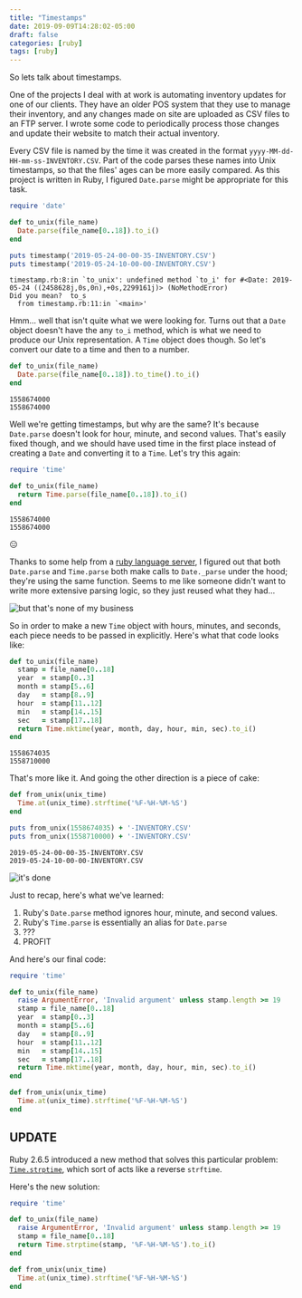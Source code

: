 ```yaml
---
title: "Timestamps"
date: 2019-09-09T14:28:02-05:00
draft: false
categories: [ruby]
tags: [ruby]
---
```


So lets talk about timestamps.

One of the projects I deal with at work is automating inventory updates for one of our clients. 
They have an older POS system that they use to manage their inventory, and any changes made on site are uploaded as CSV files to an FTP server.
I wrote some code to periodically process those changes
and update their website  to match their actual inventory.

Every CSV file is named by the time it was created in the format `yyyy-MM-dd-HH-mm-ss-INVENTORY.CSV`.
Part of the code parses these names into Unix timestamps, so that the files' ages can be more easily compared.
As this project is written in Ruby, I figured `Date.parse` might be appropriate for this task.

```ruby
require 'date'

def to_unix(file_name)
  Date.parse(file_name[0..18]).to_i()
end

puts timestamp('2019-05-24-00-00-35-INVENTORY.CSV')
puts timestamp('2019-05-24-10-00-00-INVENTORY.CSV')
```

```
timestamp.rb:8:in `to_unix': undefined method `to_i' for #<Date: 2019-05-24 ((2458628j,0s,0n),+0s,2299161j)> (NoMethodError)
Did you mean?  to_s
  from timestamp.rb:11:in `<main>'
```

Hmm... well that isn't quite what we were looking for.
Turns out that a `Date` object doesn't have the any `to_i` method, which is what we need to produce our Unix representation. 
A `Time` object does though. So let's convert our date to a time and then to a number.

```ruby
def to_unix(file_name)
  Date.parse(file_name[0..18]).to_time().to_i()
end
```

```
1558674000
1558674000
```

Well we're getting timestamps, but why are the same?
It's because `Date.parse` doesn't look for hour, minute, and second values.
That's easily fixed though, and we should have used time in the first place instead of creating a `Date` and converting it to a `Time`.
Let's try this again:

```ruby
require 'time'

def to_unix(file_name)
  return Time.parse(file_name[0..18]).to_i()
end
```

```
1558674000
1558674000
```

😑

Thanks to some help from a [ruby language server](https://github.com/castwide/solargraph), I figured out that both `Date.parse` and `Time.parse` both make calls to `Date._parse` under the hood; they're using the same function.
Seems to me like someone didn't want to write more extensive parsing logic, so they just reused what they had...

![but that's none of my business](/images/tea.gif)

So in order to make a new `Time` object with hours, minutes, and seconds, each piece needs to be passed in explicitly.
Here's what that code looks like:

```ruby
def to_unix(file_name)
  stamp = file_name[0..18]
  year  = stamp[0..3]
  month = stamp[5..6]
  day   = stamp[8..9]
  hour  = stamp[11..12]
  min   = stamp[14..15]
  sec   = stamp[17..18]
  return Time.mktime(year, month, day, hour, min, sec).to_i()
end
```

```
1558674035
1558710000
```

That's more like it.
And going the other direction is a piece of cake:

```ruby
def from_unix(unix_time)
  Time.at(unix_time).strftime('%F-%H-%M-%S')
end

puts from_unix(1558674035) + '-INVENTORY.CSV'
puts from_unix(1558710000) + '-INVENTORY.CSV'
```

```
2019-05-24-00-00-35-INVENTORY.CSV
2019-05-24-10-00-00-INVENTORY.CSV
```

![it's done](/images/its-done.gif)

Just to recap, here's what we've learned:

1. Ruby's `Date.parse` method ignores hour, minute, and second values.
2. Ruby's `Time.parse` is essentially an alias for `Date.parse`
3. ???
4. PROFIT

And here's our final code:

```ruby
require 'time'

def to_unix(file_name)
  raise ArgumentError, 'Invalid argument' unless stamp.length >= 19
  stamp = file_name[0..18]
  year  = stamp[0..3]
  month = stamp[5..6]
  day   = stamp[8..9]
  hour  = stamp[11..12]
  min   = stamp[14..15]
  sec   = stamp[17..18]
  return Time.mktime(year, month, day, hour, min, sec).to_i()
end

def from_unix(unix_time)
  Time.at(unix_time).strftime('%F-%H-%M-%S')
end
```

## UPDATE

Ruby 2.6.5 introduced a new method that solves this particular problem: [`Time.strptime`](https://ruby-doc.org/stdlib-2.6.5/libdoc/time/rdoc/Time.html#method-c-strptime), which sort of acts like a reverse `strftime`.

Here's the new solution:

```ruby
require 'time'

def to_unix(file_name)
  raise ArgumentError, 'Invalid argument' unless stamp.length >= 19
  stamp = file_name[0..18]
  return Time.strptime(stamp, '%F-%H-%M-%S').to_i()
end

def from_unix(unix_time)
  Time.at(unix_time).strftime('%F-%H-%M-%S')
end
```
